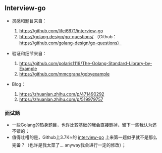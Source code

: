 ## Interview-go

- 灵感和题目来自：
  1. https://github.com/lifei6671/interview-go
  2. https://golang.design/go-questions/ （Github：https://github.com/golang-design/go-questions）
- 验证和细节来自：
  1. https://github.com/polaris1119/The-Golang-Standard-Library-by-Example
  2. https://github.com/mmcgrana/gobyexample

- Blog：
  1. https://zhuanlan.zhihu.com/p/471490292
  2. https://zhuanlan.zhihu.com/p/519979757



### 面试题

- 一些Golang的热身题目，也许比较基础的我会直接删掉，留下一些我认为还不错的；
- 值得吐槽的是，Github上3.7K⭐的 [interview-go](https://github.com/lifei6671/interview-go) 上来第一题似乎就不是那么完备？（也许是我太菜了... anyway我会进行一定的修改）；





